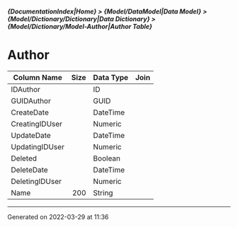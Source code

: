 ##### {DocumentationIndex|Home} > {Model/DataModel|Data Model} > {Model/Dictionary/Dictionary|Data Dictionary} > {Model/Dictionary/Model-Author|Author Table}

Author
===

Column Name | Size | Data Type | Join 
----------- | ---: | --------- | ---- 
IDAuthor |  | ID |  
GUIDAuthor |  | GUID |  
CreateDate |  | DateTime |  
CreatingIDUser |  | Numeric |  
UpdateDate |  | DateTime |  
UpdatingIDUser |  | Numeric |  
Deleted |  | Boolean |  
DeleteDate |  | DateTime |  
DeletingIDUser |  | Numeric |  
Name | 200 | String |  
- - -

Generated on 2022-03-29 at 11:36
